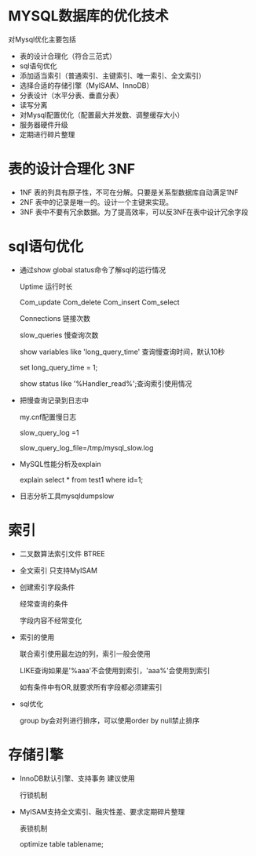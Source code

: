# MYSQL数据库的优化技术


对Mysql优化主要包括

- 表的设计合理化（符合三范式）
- sql语句优化
- 添加适当索引（普通索引、主键索引、唯一索引、全文索引）
- 选择合适的存储引擎（MyISAM、InnoDB）
- 分表设计（水平分表、垂直分表）
- 读写分离
- 对Mysql配置优化（配置最大并发数、调整缓存大小）
- 服务器硬件升级
- 定期进行碎片整理

# 表的设计合理化 3NF
- 1NF 表的列具有原子性，不可在分解。只要是关系型数据库自动满足1NF
- 2NF 表中的记录是唯一的。设计一个主键来实现。
- 3NF 表中不要有冗余数据。为了提高效率，可以反3NF在表中设计冗余字段

# sql语句优化
- 通过show global status命令了解sql的运行情况

  Uptime 运行时长
  
  Com_update Com_delete Com_insert Com_select
  
  Connections 链接次数
  
  slow_queries 慢查询次数
  
  show variables like 'long_query_time' 查询慢查询时间，默认10秒
  
  set long_query_time = 1;
  
  show status like '%Handler_read%';查询索引使用情况

- 把慢查询记录到日志中

  my.cnf配置慢日志
  
  slow_query_log =1
  
  slow_query_log_file=/tmp/mysql_slow.log
  
- MySQL性能分析及explain

  explain select * from test1 where id=1;
  
- 日志分析工具mysqldumpslow
  
# 索引

- 二叉数算法索引文件 BTREE
- 全文索引 只支持MyISAM
- 创建索引字段条件
   
   经常查询的条件
   
   字段内容不经常变化
   
- 索引的使用

  联合索引使用最左边的列，索引一般会使用
  
  LIKE查询如果是'%aaa'不会使用到索引，'aaa%'会使用到索引
  
  如有条件中有OR,就要求所有字段都必须建索引
  
- sql优化

  group by会对列进行排序，可以使用order by null禁止排序
  
# 存储引擎

- InnoDB默认引擎、支持事务 建议使用

  行锁机制

- MyISAM支持全文索引、融灾性差、要求定期碎片整理

  表锁机制
  
  optimize table tablename;
